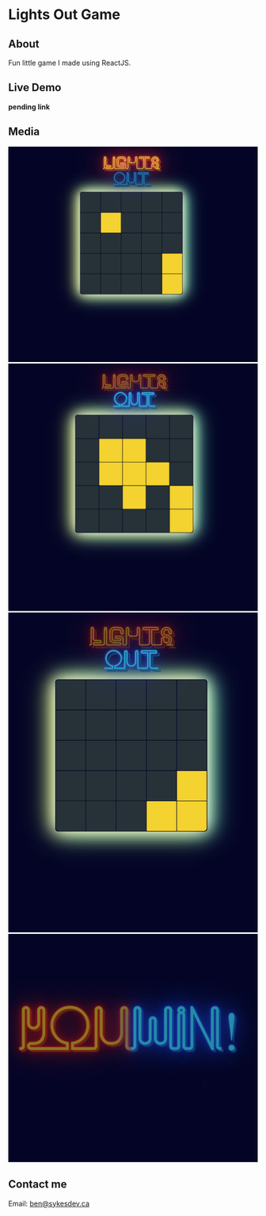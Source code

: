 # Lights Out Game

## About
Fun little game I made using ReactJS.

## Live Demo
**pending link**

## Media
![Initial Game State](./.repo-media/1.png?raw=true "Initial State")
![In game state](./.repo-media/2.png?raw=true "In Game")
![Win condition](./.repo-media/3.png?raw=true "About to win")
![Win Game Screen](./.repo-media/4.png?raw=true "Winner!")

## Contact me
Email: ben@sykesdev.ca
